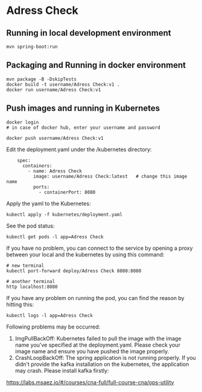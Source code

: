 # Adress Check

## Running in local development environment

```
mvn spring-boot:run
```

## Packaging and Running in docker environment

```
mvn package -B -DskipTests
docker build -t username/Adress Check:v1 .
docker run username/Adress Check:v1
```

## Push images and running in Kubernetes

```
docker login 
# in case of docker hub, enter your username and password

docker push username/Adress Check:v1
```

Edit the deployment.yaml under the /kubernetes directory:
```
    spec:
      containers:
        - name: Adress Check
          image: username/Adress Check:latest   # change this image name
          ports:
            - containerPort: 8080

```

Apply the yaml to the Kubernetes:
```
kubectl apply -f kubernetes/deployment.yaml
```

See the pod status:
```
kubectl get pods -l app=Adress Check
```

If you have no problem, you can connect to the service by opening a proxy between your local and the kubernetes by using this command:
```
# new terminal
kubectl port-forward deploy/Adress Check 8080:8080

# another terminal
http localhost:8080
```

If you have any problem on running the pod, you can find the reason by hitting this:
```
kubectl logs -l app=Adress Check
```

Following problems may be occurred:

1. ImgPullBackOff:  Kubernetes failed to pull the image with the image name you've specified at the deployment.yaml. Please check your image name and ensure you have pushed the image properly.
1. CrashLoopBackOff: The spring application is not running properly. If you didn't provide the kafka installation on the kubernetes, the application may crash. Please install kafka firstly:

https://labs.msaez.io/#/courses/cna-full/full-course-cna/ops-utility

